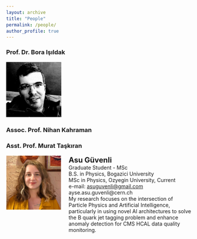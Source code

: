 ```yaml
---
layout: archive
title: "People"
permalink: /people/
author_profile: true
---
```


### Prof. Dr. Bora Işıldak

<p align="left"><img src="../images/people_images/bora_isildak.png" alt="drawing" width="150"></p>

### Assoc. Prof. Nihan Kahraman

### Asst. Prof. Murat Taşkıran

<div style="display: flex; align-items: flex-start;">
    <img src="../images/people_images/asu_guvenli.png" alt="drawing" width="150" style="margin-right: 20px;">
    <div style="font-size: 14px;">
        <p style="font-size: 20px; margin: 0;"><strong>Asu Güvenli</strong></p>
        <p style="margin: 0;">Graduate Student - MSc</p>
        <p style="margin: 0;">B.S. in Physics, Bogazici University</p>
        <p style="margin: 0;">MSc in Physics, Ozyegin University, Current</p>
        <p style="margin: 0;">e-mail: <a href="mailto:asuguvenli@gmail.com">asuguvenli@gmail.com</a></p>
        <p style="margin: 0;">ayse.asu.guvenli@cern.ch</p>
        <p style="margin: 0;">My research focuses on the intersection of Particle Physics and Artificial Intelligence, particularly in using novel AI architectures to solve the B quark jet tagging problem and enhance anomaly detection for CMS HCAL data quality monitoring.</p>
    </div>
</div>
